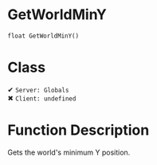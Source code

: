 # GetWorldMinY
```
float GetWorldMinY()
```
# Class
✔ `Server: Globals`  
✖ `Client: undefined`  

# Function Description
Gets the world's minimum Y position.

